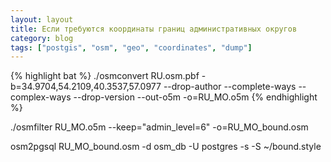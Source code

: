 ```yaml
---
layout: layout
title: Если требуются координаты границ административных округов
category: blog
tags: ["postgis", "osm", "geo", "coordinates", "dump"]
---
```


{% highlight bat %}
./osmconvert RU.osm.pbf -b=34.9704,54.2109,40.3537,57.0977 --drop-author --complete-ways --complex-ways --drop-version --out-o5m -o=RU_MO.o5m
{% endhighlight %}

./osmfilter RU_MO.o5m --keep="admin_level=6" -o=RU_MO_bound.osm

osm2pgsql RU_MO_bound.osm -d osm_db -U postgres -s -S ~/bound.style